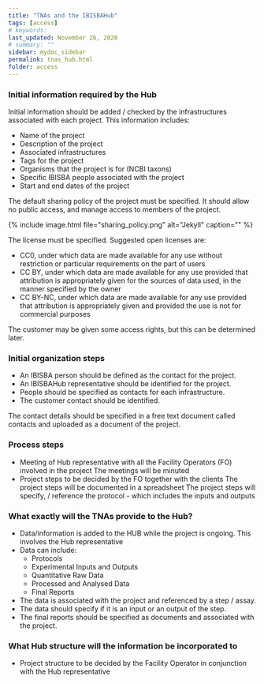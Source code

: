 ```yaml
---
title: "TNAs and the IBISBAHub"
tags: [access]
# keywords:
last_updated: November 26, 2020
# summary: ""
sidebar: mydoc_sidebar
permalink: tnas_hub.html
folder: access
---
```




### Initial information required by the Hub

Initial information should be added / checked by the infrastructures associated with each project. This information includes:

 * Name of the project 
 * Description of the project 
 * Associated infrastructures 
 * Tags for the project 
 * Organisms that the project is for (NCBI taxons) 
 * Specific IBISBA people associated with the project
 * Start and end dates of the project

The default sharing policy of the project must be specified. It should allow no public access, and manage access to members of the project.

 {% include image.html file="sharing_policy.png" alt="Jekyll" caption="" %}
 
The license must be specified. Suggested open licenses are:
* CC0, under which data are made available for any use without restriction or particular requirements on the part of users
* CC BY, under which data are made available for any use provided that attribution is appropriately given for the sources of data used, in the manner specified by the owner
* CC BY-NC, under which data are made available for any use provided that attribution is appropriately given and provided the use is not for commercial purposes

The customer may be given some access rights, but this can be determined later.

### Initial organization steps

* An IBISBA person should be defined as the contact for the project.
* An IBISBAHub representative should be identified for the project.
* People should be specified as contacts for each infrastructure.
* The customer contact should be identified.

The contact details should be specified in a free text document called contacts and uploaded as a document of the project.

### Process steps

* Meeting of Hub representative with all the Facility Operators (FO) involved in the project
  The meetings will be minuted
* Project steps to be decided by the FO together with the clients
  The project steps will be documented in a spreadsheet
  The project steps will specify, / reference the protocol - which includes the inputs and outputs

### What exactly will the TNAs provide to the Hub? 
* Data/information is added to the HUB while the project is ongoing. This involves the Hub representative
* Data can include:
   * Protocols
   * Experimental Inputs and Outputs
   * Quantitative Raw Data
   * Processed and Analysed Data
   * Final Reports
* The data is associated with the project and referenced by a step / assay.
* The data should specify if it is an input or an output of the step.
* The final reports should be specified as documents and associated with the project.

### What Hub structure will the information be  incorporated to 
* Project structure to be decided by the Facility Operator in conjunction with the Hub representative

